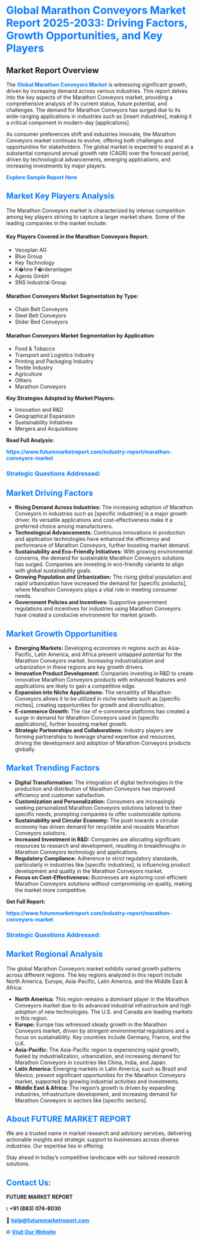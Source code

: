 <h1 style="color: #007BFF;">Global Marathon Conveyors Market Report 2025-2033: Driving Factors, Growth Opportunities, and Key Players</h1>

<section id="overview">
<h2>Market Report Overview</h2>
<p>The <a href="https://www.futuremarketreport.com/industry-report/marathon-conveyors-market" style="color: #007BFF; text-decoration: none;"><strong>Global Marathon Conveyors Market</strong></a> is witnessing significant growth, driven by increasing demand across various industries. This report delves into the key aspects of the Marathon Conveyors market, providing a comprehensive analysis of its current status, future potential, and challenges. The demand for Marathon Conveyors has surged due to its wide-ranging applications in industries such as [insert industries], making it a critical component in modern-day [applications].</p>
<p>As consumer preferences shift and industries innovate, the Marathon Conveyors market continues to evolve, offering both challenges and opportunities for stakeholders. The global market is expected to expand at a substantial compound annual growth rate (CAGR) over the forecast period, driven by technological advancements, emerging applications, and increasing investments by major players.</p>
</section>

<section id="overview">
<p><a href="https://www.futuremarketreport.com/request-sample/reportId=128687" style="color: #007BFF; text-decoration: none;"><strong>Explore Sample Report Here</strong></a></p>
</section>

<section id="key-players">
<h2 style="color: #007BFF;">Market Key Players Analysis</h2>
<p>The Marathon Conveyors market is characterized by intense competition among key players striving to capture a larger market share. Some of the leading companies in the market include:</p>
<h4>Key Players Covered in the Marathon Conveyors Report:</h4>
<ul><li>Vecoplan AG</li><li>Blue Group</li><li>Key Technology</li><li>K�hne F�rderanlagen</li><li>Agenis GmbH</li><li>SNS Industrial Group</li></ul>
<h4>Marathon Conveyors Market Segmentation by Type:</h4>
<ul><li>Chain Belt Conveyors</li><li>Steel Belt Conveyors</li><li>Slider Bed Conveyors</li></ul>

<h4>Marathon Conveyors Market Segmentation by Application:</h4>
<ul><li>Food &amp; Tobacco</li><li>Transport and Logistics Industry</li><li>Printing and Packaging Industry</li><li>Textile Industry</li><li>Agriculture</li><li>Others</li><li>Marathon Conveyors</li></ul>
<p><strong>Key Strategies Adopted by Market Players:</strong></p>
<ul>
<li>Innovation and R&D</li>
<li>Geographical Expansion</li>
<li>Sustainability Initiatives</li>
<li>Mergers and Acquisitions</li>
</ul>
</section>

<section>
<p><strong>Read Full Analysis: </strong></p><a href="https://www.futuremarketreport.com/industry-report/marathon-conveyors-market" style="color: #007BFF; text-decoration: none;"><strong>https://www.futuremarketreport.com/industry-report/marathon-conveyors-market</strong></a>
<h3 style="color: #007BFF;">Strategic Questions Addressed:</h3>
</section>

<section id="driving-factors">
<h2 style="color: #007BFF;">Market Driving Factors</h2>
<ul>
<li><strong>Rising Demand Across Industries:</strong> The increasing adoption of Marathon Conveyors in industries such as [specific industries] is a major growth driver. Its versatile applications and cost-effectiveness make it a preferred choice among manufacturers.</li>
<li><strong>Technological Advancements:</strong> Continuous innovations in production and application technologies have enhanced the efficiency and performance of Marathon Conveyors, further boosting market demand.</li>
<li><strong>Sustainability and Eco-Friendly Initiatives:</strong> With growing environmental concerns, the demand for sustainable Marathon Conveyors solutions has surged. Companies are investing in eco-friendly variants to align with global sustainability goals.</li>
<li><strong>Growing Population and Urbanization:</strong> The rising global population and rapid urbanization have increased the demand for [specific products], where Marathon Conveyors plays a vital role in meeting consumer needs.</li>
<li><strong>Government Policies and Incentives:</strong> Supportive government regulations and incentives for industries using Marathon Conveyors have created a conducive environment for market growth.</li>
</ul>
</section>

<section id="growth-opportunities">
<h2 style="color: #007BFF;">Market Growth Opportunities</h2>
<ul>
<li><strong>Emerging Markets:</strong> Developing economies in regions such as Asia-Pacific, Latin America, and Africa present untapped potential for the Marathon Conveyors market. Increasing industrialization and urbanization in these regions are key growth drivers.</li>
<li><strong>Innovative Product Development:</strong> Companies investing in R&D to create innovative Marathon Conveyors products with enhanced features and applications are likely to gain a competitive edge.</li>
<li><strong>Expansion into Niche Applications:</strong> The versatility of Marathon Conveyors allows it to be utilized in niche markets such as [specific niches], creating opportunities for growth and diversification.</li>
<li><strong>E-commerce Growth:</strong> The rise of e-commerce platforms has created a surge in demand for Marathon Conveyors used in [specific applications], further boosting market growth.</li>
<li><strong>Strategic Partnerships and Collaborations:</strong> Industry players are forming partnerships to leverage shared expertise and resources, driving the development and adoption of Marathon Conveyors products globally.</li>
</ul>
</section>

<section id="trending-factors">
<h2 style="color: #007BFF;">Market Trending Factors</h2>
<ul>
<li><strong>Digital Transformation:</strong> The integration of digital technologies in the production and distribution of Marathon Conveyors has improved efficiency and customer satisfaction.</li>
<li><strong>Customization and Personalization:</strong> Consumers are increasingly seeking personalized Marathon Conveyors solutions tailored to their specific needs, prompting companies to offer customizable options.</li>
<li><strong>Sustainability and Circular Economy:</strong> The push towards a circular economy has driven demand for recyclable and reusable Marathon Conveyors solutions.</li>
<li><strong>Increased Investment in R&D:</strong> Companies are allocating significant resources to research and development, resulting in breakthroughs in Marathon Conveyors technology and applications.</li>
<li><strong>Regulatory Compliance:</strong> Adherence to strict regulatory standards, particularly in industries like [specific industries], is influencing product development and quality in the Marathon Conveyors market.</li>
<li><strong>Focus on Cost-Effectiveness:</strong> Businesses are exploring cost-efficient Marathon Conveyors solutions without compromising on quality, making the market more competitive.</li>
</ul>
</section>

<section>
<p><strong>Get Full Report: </strong></p><a href="https://www.futuremarketreport.com/industry-report/marathon-conveyors-market" style="color: #007BFF; text-decoration: none;"><strong>https://www.futuremarketreport.com/industry-report/marathon-conveyors-market</strong></a>
<h3 style="color: #007BFF;">Strategic Questions Addressed:</h3>
</section>


<section id="regional-analysis">
<h2 style="color: #007BFF;">Market Regional Analysis</h2>
<p>The global Marathon Conveyors market exhibits varied growth patterns across different regions. The key regions analyzed in this report include North America, Europe, Asia-Pacific, Latin America, and the Middle East & Africa:</p>
<ul>
<li><strong>North America:</strong> This region remains a dominant player in the Marathon Conveyors market due to its advanced industrial infrastructure and high adoption of new technologies. The U.S. and Canada are leading markets in this region.</li>
<li><strong>Europe:</strong> Europe has witnessed steady growth in the Marathon Conveyors market, driven by stringent environmental regulations and a focus on sustainability. Key countries include Germany, France, and the U.K.</li>
<li><strong>Asia-Pacific:</strong> The Asia-Pacific region is experiencing rapid growth, fueled by industrialization, urbanization, and increasing demand for Marathon Conveyors in countries like China, India, and Japan.</li>
<li><strong>Latin America:</strong> Emerging markets in Latin America, such as Brazil and Mexico, present significant opportunities for the Marathon Conveyors market, supported by growing industrial activities and investments.</li>
<li><strong>Middle East & Africa:</strong> The region’s growth is driven by expanding industries, infrastructure development, and increasing demand for Marathon Conveyors in sectors like [specific sectors].</li>
</ul>
</section>

<footer>
<h2 style="color: #007BFF;">About FUTURE MARKET REPORT</h2>
<p>We are a trusted name in market research and advisory services, delivering actionable insights and strategic support to businesses across diverse industries. Our expertise lies in offering:</p>

<p>Stay ahead in today’s competitive landscape with our tailored research solutions.</p>

<h2 style="color: #007BFF;">Contact Us:</h2>
<p><strong>FUTURE MARKET REPORT</strong></p>
<p>📞 <strong>+91 (883) 074-8030</strong></p>
<p>📧 <strong><a href="mailto:help@futuremarketreport.com" style="color: #007BFF;">help@futuremarketreport.com</a></strong></p>
<p>🌐 <strong><a href="https://www.futuremarketreport.com/" style="color: #007BFF;">Visit Our Website</a></strong></p>
</footer>
